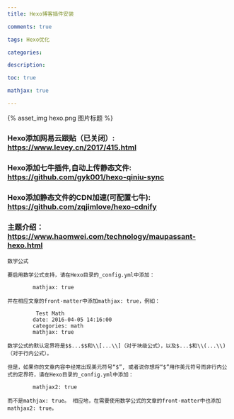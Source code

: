 ```yaml
---
title: Hexo博客插件安装

comments: true    

tags: Hexo优化

categories: 

description: 

toc: true

mathjax: true

---
```



{% asset_img hexo.png 图片标题 %}


<!--more-->


### Hexo添加网易云跟贴（已关闭）: https://www.levey.cn/2017/415.html


### Hexo添加七牛插件,自动上传静态文件: https://github.com/gyk001/hexo-qiniu-sync


### Hexo添加静态文件的CDN加速(可配置七牛): https://github.com/zqjimlove/hexo-cdnify

### 主题介绍： https://www.haomwei.com/technology/maupassant-hexo.html

```text
数学公式

要启用数学公式支持，请在Hexo目录的_config.yml中添加：

        mathjax: true

并在相应文章的front-matter中添加mathjax: true，例如：

         Test Math
        date: 2016-04-05 14:16:00
        categories: math
        mathjax: true

数学公式的默认定界符是$$...$$和\\[...\\]（对于块级公式），以及$...$和\\(...\\)（对于行内公式）。

但是，如果你的文章内容中经常出现美元符号“$”, 或者说你想将“$”用作美元符号而非行内公式的定界符，请在Hexo目录的_config.yml中添加：

        mathjax2: true

而不是mathjax: true。 相应地，在需要使用数学公式的文章的front-matter中也添加mathjax2: true。
```